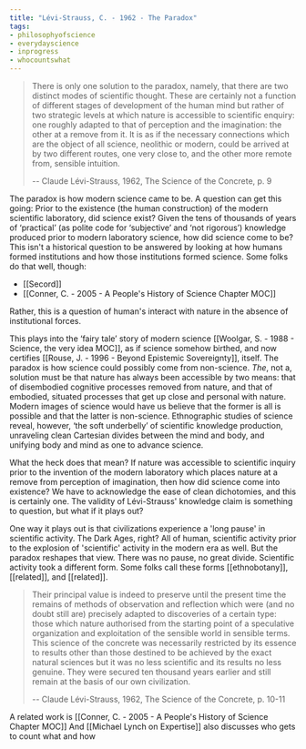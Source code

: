 ```yaml
---
title: "Lévi-Strauss, C. - 1962 - The Paradox"
tags:
- philosophyofscience
- everydayscience
- inprogress
- whocountswhat
---
```


> There is only one solution to the paradox, namely, that there are two distinct modes of scientific thought. These are certainly not a function of different stages of development of the human mind but rather of two strategic levels at which nature is accessible to scientific enquiry: one roughly adapted to that of perception and the imagination: the other at a remove from it. It is as if the necessary connections which are the object of all science, neolithic or modern, could be arrived at by two different routes, one very close to, and the other more remote from, sensible intuition.
> 
> -- Claude Lévi-Strauss, 1962, The Science of the Concrete, p. 9

The paradox is how modern science came to be. A question can get this going: Prior to the existence (the human construction) of the modern scientific laboratory, did science exist? Given the tens of thousands of years of ‘practical’ (as polite code for ‘subjective’ and ‘not rigorous’) knowledge produced prior to modern laboratory science, how did science come to be? This isn't a historical question to be answered by looking at how humans formed institutions and how those institutions formed science. Some folks do that well, though: 
- [[Secord]]
- [[Conner, C. - 2005 - A People's History of Science Chapter MOC]]

Rather, this is a question of human's interact with nature in the absence of institutional forces. 

This plays into the ‘fairy tale’ story of modern science [[Woolgar, S. - 1988 - Science, the very idea MOC]], as if science somehow birthed, and now certifies [[Rouse, J. - 1996 - Beyond Epistemic Sovereignty]], itself. The paradox is how science could possibly come from non-science. *The*, not a, solution must be that nature has always been accessible by two means: that of disembodied cognitive processes removed from nature, and that of embodied, situated processes that get up close and personal with nature. Modern images of science would have us believe that the former is all is possible and that the latter is non-science. Ethnographic studies of science reveal, however, ‘the soft underbelly’ of scientific knowledge production, unraveling clean Cartesian divides between the mind and body, and unifying body and mind as one to advance science. 

What the heck does that mean? If nature was accessible to scientific inquiry prior to the invention of the modern laboratory which places nature at a remove from perception of imagination, then how did science come into existence? We have to acknowledge the ease of clean dichotomies, and this is certainly one. The validity of Lévi-Strauss' knowledge claim is something to question, but what if it plays out? 

One way it plays out is that civilizations experience a 'long pause' in scientific activity. The Dark Ages, right? All of human, scientific activity prior to the explosion of 'scientific' activity in the modern era as well. But the paradox reshapes that view. There was no pause, no great divide. Scientific activity took a different form. Some folks call these forms [[ethnobotany]], [[related]], and [[related]]. 

> Their principal value is indeed to preserve until the present time the remains of methods of observation and reflection which were (and no doubt still are) precisely adapted to discoveries of a certain type: those which nature authorised from the starting point of a speculative organization and exploitation of the sensible world in sensible terms. This science of the concrete was necessarily restricted by its essence to results other than those destined to be achieved by the exact natural sciences but it was no less scientific and its results no less genuine. They were secured ten thousand years earlier and still remain at the basis of our own civilization. 
> 
> -- Claude Lévi-Strauss, 1962, The Science of the Concrete, p. 10-11


A related work is [[Conner, C. - 2005 - A People's History of Science Chapter MOC]]
And [[Michael Lynch on Expertise]] also discusses who gets to count what and how

